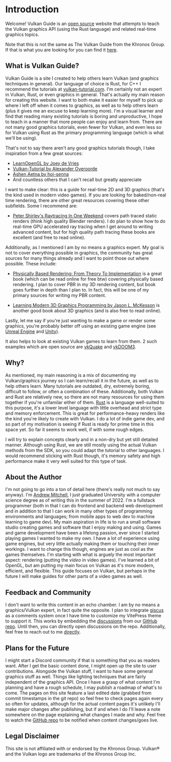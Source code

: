 # Introduction

Welcome! Vulkan Guide is an [open source](https://github.com/realandrew/vulkan_guide) website that attempts to teach the Vulkan graphics API (using the Rust language) and related real-time graphics topics.

Note that this is not the same as The Vulkan Guide from the Khronos Group. If that is what you are looking for you can find it [here](https://github.com/KhronosGroup/Vulkan-Guide?utm_source=vulkanguide.com).

## What is Vulkan Guide?

Vulkan Guide is a site I created to help others learn Vulkan (and graphics techniques in general). Our language of choice is Rust, for C++ I recommend the tutorials at [vulkan-tutorial.com](https://vulkan-tutorial.com/). I'm certainly not an expert in Vulkan, Rust, or even graphics in general. That's actually my main reason for creating this website. I want to both make it easier for myself to pick up where I left off when it comes to graphics, as well as to help others learn (plus it gives me an excuse to keep learning more). I'm a visual learner and find that reading many existing tutorials is boring and unproductive, I hope to teach in a manner that more people can enjoy and learn from. There are not many good graphics tutorials, even fewer for Vulkan, and even less so for Vulkan using Rust as the primary programming language (which is what we'll be using). 

That's not to say there aren't any good graphics tutorials though, I take inspiration from a few great sources:

* [LearnOpenGL by Joey de Vries](https://learnopengl.com/)
* [Vulkan-Tutorial by Alexander Overoorde](https://vulkan-tutorial.com/)
* [Ashen Aetna by hoj-senna](https://github.com/hoj-senna/ashen-aetna)
* And countless others that I can't recall but greatly appreciate

I want to make clear: this is a guide for real-time 2D and 3D graphics (that's the kind used in modern video games). If you are looking for baked/non-real time rendering, there are other great resources covering these other subfields. Some I recommend are:

* [Peter Shirley's Raytracing In One Weekend](https://raytracing.github.io/) covers path traced static renders (think high quality Blender renders). I do plan to show how to do real-time GPU accelerated ray tracing when I get around to writing advanced content, but for high quality path tracing these books are excellent (and free to read online).

Additionally, as I mentioned I am by no means a graphics expert. My goal is not to cover everything possible in graphics, the community has great sources for many things already and I want to point those out where possible. These include:

* [Physically Based Rendering: From Theory To Implementation](https://www.pbr-book.org/) is a great book (which can be read online for free btw) covering physically based rendering. I plan to cover PBR in my 3D rendering content, but book goes further in depth than I plan to. In fact, this will be one of my primary sources for writing my PBR content.

* [Learning Modern 3D Graphics Programming by Jason L. McKesson](https://paroj.github.io/gltut/) is another good book about 3D graphics (and is also free to read online).

Lastly, let me say if you're just wanting to make a game or render some graphics, you're probably better off using an existing game engine (see [Unreal Engine](https://www.unrealengine.com/) and [Unity](https://unity.com/)).

It also helps to look at existing Vulkan games to learn from them. 2 such examples which are open source are [vkQuake](https://github.com/Novum/vkQuake) and [vkDOOM3](https://github.com/DustinHLand/vkDOOM3).

## Why?

As mentioned, my main reasoning is a mix of documenting my Vulkan/graphics journey so I can learn/recall it in the future, as well as to help others learn. Many tutorials are outdated, dry, extremely boring, difficult to follow, or often a combination of these. Additionally, both Vulkan and Rust are relatively new, so there are not many resources for using them together if you're unfamilar either of them. [Rust](https://www.rust-lang.org/) is a language well-suited to this purpose, it's a lower level language with little overhead and strict type and memory enforcement. This is great for performance-heavy renders like the kind you're likely to create with Vulkan. I do a lot of indie game dev, and so part of my motivation is seeing if Rust is ready for prime time in this space yet. So far it seems to work well, if with some rough edges.

I will try to explain concepts clearly and in a non-dry but yet still detailed manner. Although using Rust, we are still mostly using the actual Vulkan methods from the SDK, so you could adapt the tutorial to other languages. I would recommend sticking with Rust though, it's memory safety and high performance make it very well suited for this type of task.

## About the Author

I'm not going to go into a ton of detail here (there's really not much to say anyway). I'm [Andrew Mitchell](https://andrewjmitchell.com/), I just graduated University with a computer science degree as of writing this in the summer of 2022. I'm a fullstack programmer (both in that I can do frontend and backend web development and in addition to that I can work in many other types of programming environments and languages; from mobile apps to web dev to machine learning to game dev). My main aspiration in life is to run a small software studio creating games and software that I enjoy making and using. Games and game development have been a lifelong passion, ever since I started playing games I wanted to make my own. I have a lot of experience using game engines, but very little actually making them or touching their inner workings. I want to change this though, engines are just as cool as the games themselves. I'm starting with what is arguely the most important aspect: rendering (putting the *video* in video games). I've learned a bit of OpenGL, but am putting my main focus on Vulkan as it's more modern, efficient, and flexible. This guide focuses on Vulkan, but perhaps in the future I will make guides for other parts of a video games as well.

## Feedback and Community

I don't want to write this content in an echo chamber. I am by no means a graphics/Vulkan expert, in fact quite the opposite. I plan to integrate [giscus](https://github.com/giscus/giscus) as a comments system once I have time to customize my VitePress theme to support it. This works by embedding the [discussions](https://github.com/realandrew/vulkan_guide/discussions) from our [GitHub repo](https://github.com/realandrew/vulkan_guide). Until then, you can directly open discussions on the repo. Additionally, feel free to reach out to me [directly](https://andrewjmitchell.com/contactme.html).

## Plans for the Future

I might  start a Discord community if that is something that you as readers want. After I get the basic content done, I might open up the site to user contributions. Alongside the Vulkan stuff, I want to have some general graphics stuff as well. Things like lighting techniques that are fairly independent of the graphics API. Once I have a grasp of what content I'm planning and have a rough schedule, I may publish a roadmap of what's to come. The pages on this site feature a last edited date (grabbed from commit timestamps in the git repo) so feel free to check pages again every so often for updates, although for the actual content pages it's unlikely I'll make major changes after publishing, but if and when I do I'll leave a note somewhere on the page explaining what changes I made and why. Feel free to watch the [GitHub repo](https://github.com/realandrew/vulkan_guide) to be notified when content changes/goes live.

## Legal Disclaimer

This site is not affiliated with or endorsed by the Khronos Group. Vulkan® and the Vulkan logo are trademarks of the Khronos Group Inc.
